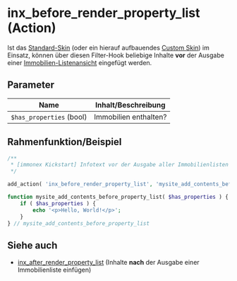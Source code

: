 # inx_before_render_property_list (Action)

Ist das [Standard-Skin](standard-skin) (oder ein hierauf aufbauendes [Custom Skin](skins?id=custom-skins)) im Einsatz, können über diesen Filter-Hook beliebige Inhalte **vor** der Ausgabe einer [Immobilien-Listenansicht](/komponenten/liste) eingefügt werden.

## Parameter

| Name | Inhalt/Beschreibung |
| ---- | ------------ |
| `$has_properties` (bool) | Immobilien enthalten? |

## Rahmenfunktion/Beispiel

[](_info-snippet-einbindung.md ':include')

```php
/**
 * [immonex Kickstart] Infotext vor der Ausgabe aller Immobilienlisten einfügen.
 */

add_action( 'inx_before_render_property_list', 'mysite_add_contents_before_property_list' );

function mysite_add_contents_before_property_list( $has_properties ) {
	if ( $has_properties ) {
		echo '<p>Hello, World!</p>';
	}
} // mysite_add_contents_before_property_list
```

## Siehe auch

- [inx_after_render_property_list](action-inx-after-render-property-list) (Inhalte **nach** der Ausgabe einer Immobilienliste einfügen)

[](_backlink.md ':include')